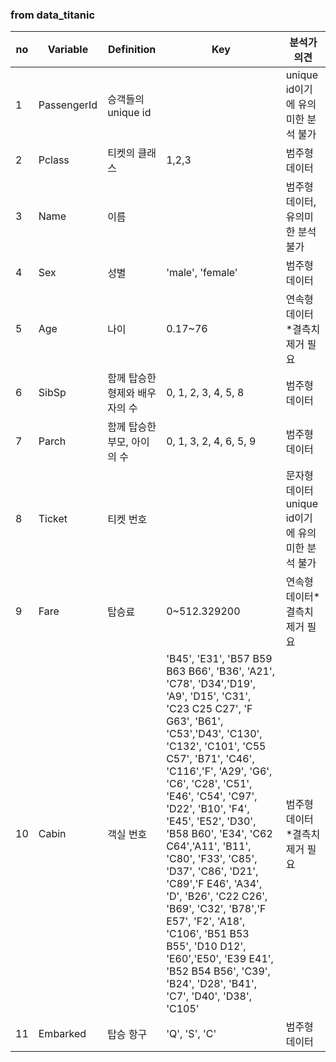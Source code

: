 
### from data_titanic
|no|Variable|Definition|Key|분석가 의견|
|--|--|--|--|--|
|1|PassengerId|승객들의 unique id||unique id이기에 유의미한 분석 불가|
|2|Pclass|티켓의 클래스|1,2,3|범주형 데이터|
|3|Name|이름||범주형 데이터, 유의미한 분석 불가|
|4|Sex|성별|'male', 'female'|범주형 데이터|
|5|Age|나이|0.17~76|연속형 데이터 *결측치 제거 필요|
|6|SibSp|함께 탑승한 형제와 배우자의 수|0, 1, 2, 3, 4, 5, 8|범주형 데이터|
|7|Parch|함께 탑승한 부모, 아이의 수|0, 1, 3, 2, 4, 6, 5, 9|범주형 데이터|
|8|Ticket|티켓 번호||문자형 데이터 unique id이기에 유의미한 분석 불가|
|9|Fare|탑승료|0~512.329200|연속형 데이터*결측치 제거 필요|
|10|Cabin|객실 번호|'B45', 'E31', 'B57 B59 B63 B66', 'B36', 'A21', 'C78', 'D34','D19', 'A9', 'D15', 'C31', 'C23 C25 C27', 'F G63', 'B61', 'C53','D43', 'C130', 'C132', 'C101', 'C55 C57', 'B71', 'C46', 'C116','F', 'A29', 'G6', 'C6', 'C28', 'C51', 'E46', 'C54', 'C97', 'D22', 'B10', 'F4', 'E45', 'E52', 'D30', 'B58 B60', 'E34', 'C62 C64','A11', 'B11', 'C80', 'F33', 'C85', 'D37', 'C86', 'D21', 'C89','F E46', 'A34', 'D', 'B26', 'C22 C26', 'B69', 'C32', 'B78','F E57', 'F2', 'A18', 'C106', 'B51 B53 B55', 'D10 D12', 'E60','E50', 'E39 E41', 'B52 B54 B56', 'C39', 'B24', 'D28', 'B41', 'C7', 'D40', 'D38', 'C105'|범주형 데이터 *결측치 제거 필요|
|11|Embarked|탑승 항구|'Q', 'S', 'C'|범주형 데이터|
